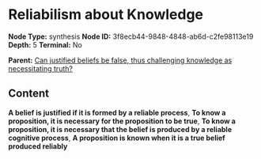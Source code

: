 # Reliabilism about Knowledge

**Node Type:** synthesis
**Node ID:** 3f8ecb44-9848-4848-ab6d-c2fe98113e19
**Depth:** 5
**Terminal:** No

**Parent:** [Can justified beliefs be false, thus challenging knowledge as necessitating truth?](can-justified-beliefs-be-false-thus-challenging-knowledge-as-necessitating-truth-antithesis-c3cd53aa-0cf6-40b7-9aaa-3ea2c1d39706.md)

## Content

**A belief is justified if it is formed by a reliable process**, **To know a proposition, it is necessary for the proposition to be true**, **To know a proposition, it is necessary that the belief is produced by a reliable cognitive process**, **A proposition is known when it is a true belief produced reliably**

